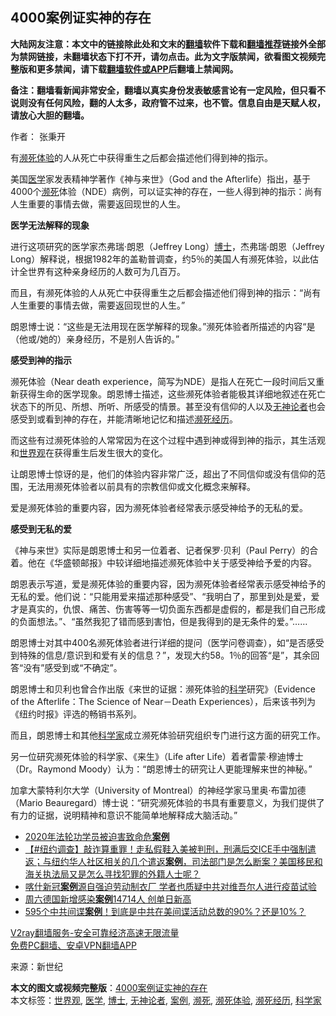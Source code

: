  <h2>4000案例证实神的存在</h2> <p class="notice"><b>大陆网友注意：本文中的链接除此处和文末的<a href="https://github.com/bannedbook/fanqiang" >翻墙</a>软件下载和<a href="https://github.com/killgcd/justmysocks/blob/master/README.md">翻墙推荐</a>链接外全部为禁网链接，未翻墙状态下打不开，请勿点击。此为文字版禁闻，欲看图文视频完整版和更多禁闻，请下载<a href="https://github.com/bannedbook/fanqiang">翻墙软件或APP</a>后翻墙上禁闻网。</p><p>备注：翻墙看新闻非常安全，翻墙以真实身份发表敏感言论有一定风险，但只看不说则没有任何风险，翻的人太多，政府管不过来，也不管。信息自由是天赋人权，请放心大胆的翻墙。</b></p>  <div class="entry"> <p>作者： 张秉开</p> <p id="conimg"></p> <p>有<a href="https://www.bannedbook.org/bnews/tag/%e6%bf%92%e6%ad%bb%e4%bd%93%e9%aa%8c/" class="st_tag internal_tag" rel="tag" title="标签 濒死体验 下的日志">濒死体验</a>的人从死亡中获得重生之后都会描述他们得到神的指示。</p> <p>美国<a href="https://www.bannedbook.org/bnews/tag/%e5%8c%bb%e5%ad%a6/" class="st_tag internal_tag" rel="tag" title="标签 医学 下的日志">医学</a>家发表精神学著作《神与来世》（God and the Afterlife）指出，基于4000个<a href="https://www.bannedbook.org/bnews/tag/%E6%BF%92%E6%AD%BB/" class="st_tag internal_tag" rel="tag" title="标签 濒死 下的日志">濒死</a>体验（NDE）病例，可以证实神的存在，一些人得到神的指示：尚有人生重要的事情去做，需要返回现世的人生。</p> <p><strong>医学无法解释的现象</strong></p>  <p>进行这项研究的医学家杰弗瑞‧朗恩（Jeffrey Long）<a href="https://www.bannedbook.org/bnews/tag/%E5%8D%9A%E5%A3%AB/" class="st_tag internal_tag" rel="tag" title="标签 博士 下的日志">博士</a>，杰弗瑞‧朗恩（Jeffrey Long）解释说，根据1982年的盖勒普调查，约5％的美国人有濒死体验，以此估计全世界有这种亲身经历的人数可为几百万。</p> <p>而且，有濒死体验的人从死亡中获得重生之后都会描述他们得到神的指示：“尚有人生重要的事情去做，需要返回现世的人生。”</p> <p>朗恩博士说：“这些是无法用现在医学解释的现象。”濒死体验者所描述的内容“是（他或/她的）亲身经历，不是别人告诉的。”</p> <p><strong>感受到神的指示</strong></p> <p>濒死体验（Near death experience，简写为NDE）是指人在死亡一段时间后又重新获得生命的医学现象。朗恩博士描述，这些濒死体验者能极其详细地叙述在死亡状态下的所见、所想、所听、所感受的情景。甚至没有信仰的人以及<a href="https://www.bannedbook.org/bnews/tag/%E6%97%A0%E7%A5%9E%E8%AE%BA%E8%80%85/" class="st_tag internal_tag" rel="tag" title="标签 无神论者 下的日志">无神论者</a>也会感受到或看到神的存在，并能清晰地记忆和描述<a href="https://www.bannedbook.org/bnews/tag/%E6%BF%92%E6%AD%BB%E7%BB%8F%E5%8E%86/" class="st_tag internal_tag" rel="tag" title="标签 濒死经历 下的日志">濒死经历</a>。</p>  <p>而这些有过濒死体验的人常常因为在这个过程中遇到神或得到神的指示，其生活观和<a href="https://www.bannedbook.org/bnews/tag/%E4%B8%96%E7%95%8C%E8%A7%82/" class="st_tag internal_tag" rel="tag" title="标签 世界观 下的日志">世界观</a>在获得重生后发生很大的变化。</p> <p>让朗恩博士惊讶的是，他们的体验内容非常广泛，超出了不同信仰或没有信仰的范围，无法用濒死体验者以前具有的宗教信仰或文化概念来解释。</p> <p></p> <p>爱是濒死体验的重要内容，因为濒死体验者经常表示感受神给予的无私的爱。</p> <p><strong>感受到无私的爱</strong></p>  <p>《神与来世》实际是朗恩博士和另一位着者、记者保罗‧贝利（Paul Perry）的合着。他在《华盛顿邮报》中较详细地描述濒死体验中关于感受神给予爱的内容。</p> <p>朗恩表示写道，爱是濒死体验的重要内容，因为濒死体验者经常表示感受神给予的无私的爱。他们说：“只能用爱来描述那种感受”、“我明白了，那里到处是爱，爱才是真实的，仇恨、痛苦、伤害等等一切负面东西都是虚假的，都是我们自己形成的负面想法。”、“虽然我犯了错而感到害怕，但是我得到的是无条件的爱。”……</p> <p>朗恩博士对其中400名濒死体验者进行详细的提问（医学问卷调查），如“是否感受到特殊的信息/意识到和爱有关的信息？”，发现大约58。1％的回答“是”，其余回答“没有”感受到或“不确定”。</p> <p>朗恩博士和贝利也曾合作出版《来世的证据：濒死体验的<span class='wp_keywordlink'><a href="https://www.bannedbook.org/forum11/topic309.html" title="禁片：“科学”的棍子" target="_blank">科学</a></span>研究》（Evidence of the Afterlife：The Science of Near－Death Experiences），后来该书列为《纽约时报》评选的畅销书系列。</p> <p>而且，朗恩博士和其他<a href="https://www.bannedbook.org/bnews/tag/%e7%a7%91%e5%ad%a6%e5%ae%b6/" class="st_tag internal_tag" rel="tag" title="标签 科学家 下的日志">科学家</a>成立濒死体验研究组织专门进行这方面的研究工作。</p>  <p>另一位研究濒死体验的科学家、《来生》（Life after Life）着者雷蒙‧穆迪博士（Dr。Raymond Moody）认为：“朗恩博士的研究让人更能理解来世的神秘。”</p> <p>加拿大蒙特利尔大学（University of Montreal）的神经学家马里奥‧布雷加德（Mario Beauregard）博士说：“研究濒死体验的书具有重要意义，为我们提供了有力的证据，说明精神和意识不能简单地解释成大脑活动。”</p> <ul class='op-related-articles' title='相关阅读'> <li><a href='https://www.bannedbook.org/bnews/renquan/flg/20201101/1423521.html' target='_blank'>2020年法轮功学员被迫害致命危<b>案例</b></a></li> <li><a href='https://www.bannedbook.org/bnews/bannedvideo/20201031/1423407.html' target='_blank'>【#纽约调查】敲诈算重罪！走私假鞋入美被判刑，刑满后交ICE手中强制遣返；与纽约华人社区相关的几个遣返<b>案例</b>，司法部门是怎么断案？美国移民和海关执法局又是怎么寻找犯罪的外籍人士呢？</a></li> <li><a href='https://www.bannedbook.org/bnews/headline/20201030/1422992.html' target='_blank'>喀什新冠<b>案例</b>源自强迫劳动制衣厂 学者也质疑中共对维吾尔人进行疫苗试验</a></li> <li><a href='https://www.bannedbook.org/bnews/baitai/20201027/1421202.html' target='_blank'>周六德国新增感染<b>案例</b>14714人 创单日新高</a></li> <li><a href='https://www.bannedbook.org/bnews/cnnews/20201025/1419822.html' target='_blank'>595个中共间谍<b>案例</b>！到底是中共在美间谍活动总数的90%？还是10%？</a></li> </ul> <p class="texttj"> <a href="https://www.bannedbook.org/forum23/topic22702.html" target="_blank">V2ray翻墙服务-安全可靠经济高速无限流量</a><br/> <a href="https://github.com/bannedbook/fanqiang/wiki/%E7%A6%81%E9%97%BB%E7%BD%91%E5%AE%89%E5%8D%93%E7%BF%BB%E5%A2%99%E6%96%B0%E9%97%BBAPP" target="_blank">免费PC翻墙、安卓VPN翻墙APP</a></p><p>来源：新世纪</p><a name='sharetosocial'></a>       <div><b>本文的图文或视频完整版</b>：<a href='https://www.bannedbook.org/bnews/lifebaike/20201113/1430218.html'>4000案例证实神的存在</a></div>  </div><!--END ENTRY--> <div class="postfooter"> <div>本文标签：<a href="https://www.bannedbook.org/bnews/tag/%E4%B8%96%E7%95%8C%E8%A7%82/" rel="tag">世界观</a>, <a href="https://www.bannedbook.org/bnews/tag/%e5%8c%bb%e5%ad%a6/" rel="tag">医学</a>, <a href="https://www.bannedbook.org/bnews/tag/%E5%8D%9A%E5%A3%AB/" rel="tag">博士</a>, <a href="https://www.bannedbook.org/bnews/tag/%E6%97%A0%E7%A5%9E%E8%AE%BA%E8%80%85/" rel="tag">无神论者</a>, <a href="https://www.bannedbook.org/bnews/tag/%E6%A1%88%E4%BE%8B/" rel="tag">案例</a>, <a href="https://www.bannedbook.org/bnews/tag/%E6%BF%92%E6%AD%BB/" rel="tag">濒死</a>, <a href="https://www.bannedbook.org/bnews/tag/%e6%bf%92%e6%ad%bb%e4%bd%93%e9%aa%8c/" rel="tag">濒死体验</a>, <a href="https://www.bannedbook.org/bnews/tag/%E6%BF%92%E6%AD%BB%E7%BB%8F%E5%8E%86/" rel="tag">濒死经历</a>, <a href="https://www.bannedbook.org/bnews/tag/%e7%a7%91%e5%ad%a6%e5%ae%b6/" rel="tag">科学家</a></div>  </div><!--END POSTFOOTER--> 